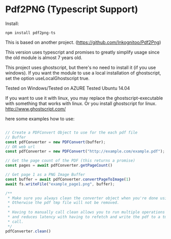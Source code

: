 Pdf2PNG (Typescript Support)
============

Install:
```
npm install pdf2png-ts
```


This is based on another project. (https://github.com/Inkognitoo/Pdf2Png)

This version uses typescript and promises to greatly simplify usage since the old module is almost 7 years old.

This project uses ghostscript, but there's no need to install it (if you use windows).
If you want the module to use a local installation of ghostscript, set the option useLocalGhostscript true.

Tested on Windows/Tested on AZURE
Tested Ubuntu 14.04

If you want to use it with linux, you may replace the ghostscript-executable with something that works with linux.
Or you install ghostscript for linux.
http://www.ghostscript.com/

here some examples how to use:

```typescript

// Create a PDFConvert Object to use for the each pdf file
// Buffer
const pdfConverter = new PDFConvert(buffer);
// OR web url
const pdfConverter = new PDFConvert("http://example.com/example.pdf");

// Get the page count of the PDF (this returns a promise)
const pages = await pdfConverter.getPageCount()

// Get page 1 as a PNG Image Buffer
const buffer = await pdfConverter.convertPageToImage(1)
await fs.writeFile("example_page1.png", buffer);

/**
 * Make sure you always clean the converter object when you're done using it, 
 * Otherwise the pdf tmp file will not be removed.
 * 
 * Having to manually call clean allows you to run multiple operations on the same tmp file
 * and reduces latency with having to refetch and write the pdf to a tmp location on every
 * call.
 */
pdfConverter.clean()

```